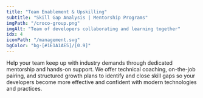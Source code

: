 ```yaml
---
title: "Team Enablement & Upskilling"
subtitle: "Skill Gap Analysis | Mentorship Programs"
imgPath: "/croco-group.png"
imgAlt: "Team of developers collaborating and learning together"
idx: 4
iconPath: "/management.svg"
bgColor: "bg-[#1E1A1AE5]/[0.9]"
---
```


Help your team keep up with industry demands through dedicated mentorship and hands-on support. We offer technical coaching, on-the-job pairing, and structured growth plans to identify and close skill gaps so your developers become more effective and confident with modern technologies and practices.
